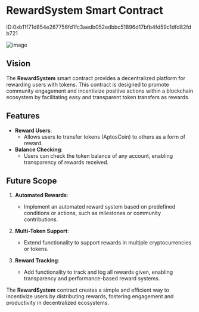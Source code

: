 # RewardSystem Smart Contract
ID:0xb11f71d854e267756fd1fc3aedb052edbbc51896d17bfb4fd59c1dfd82fdb721

![image](https://github.com/user-attachments/assets/2a35aed8-c77f-4933-8724-666235cb28fd)

## Vision

The **RewardSystem** smart contract provides a decentralized platform for rewarding users with tokens. This contract is designed to promote community engagement and incentivize positive actions within a blockchain ecosystem by facilitating easy and transparent token transfers as rewards.

## Features

- **Reward Users**:
  - Allows users to transfer tokens (AptosCoin) to others as a form of reward.
- **Balance Checking**:
  - Users can check the token balance of any account, enabling transparency of rewards received.

## Future Scope

1. **Automated Rewards**:

   - Implement an automated reward system based on predefined conditions or actions, such as milestones or community contributions.

2. **Multi-Token Support**:

   - Extend functionality to support rewards in multiple cryptocurrencies or tokens.

3. **Reward Tracking**:
   - Add functionality to track and log all rewards given, enabling transparency and performance-based reward systems.

The **RewardSystem** contract creates a simple and efficient way to incentivize users by distributing rewards, fostering engagement and productivity in decentralized ecosystems.
